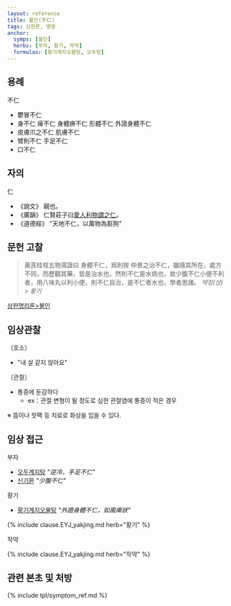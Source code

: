 ```yaml
---
layout: reference
title: 불인(不仁)
tags: 상한론, 병증
anchor:
  symps: [불인]
  herbs: [부자, 황기, 작약]
  formulas: [황기계지오물탕, 오두탕]
---
```



## 용례

不仁
* 鬱冒不仁
* 身不仁 痺不仁 身體痹不仁 形體不仁 外證身體不仁
* 皮膚爪之不仁 肌膚不仁
* 臂則不仁 手足不仁
* 口不仁

## 자의

仁
* 《說文》 親也。
* 《廣韻》 仁賢莊子曰<U>愛人利物謂之仁</U>。
* 《道德經》 "天地不仁，以萬物為芻狗"

## 문헌 고찰

> 黃芪桂枝五物湯證曰 身體不仁，爲則按 仲景之治不仁，雖隨其所在，處方不同，而歷觀其藥，皆是治水也，然則不仁是水病也，故少腹不仁小便不利者，用八味丸以利小便，則不仁自治，是不仁者水也，學者思諸。 _약징(상) > 황기_

[상한명리론>불인]({{site.baseurl}}/reference/Books/Etc/상한명리론#불인)

## 임상관찰

〔호소〕
* "내 살 같지 않아요"

〔관찰〕
* 통증에 둔감하다
  - ex：관절 변형이 될 정도로 심한 관절염에 통증이 적은 경우

※ 뜸이나 핫팩 등 치료로 화상을 입을 수 있다.

## 임상 접근

부자
* [오두계지탕]({{site.formulaurl}}/오두계지탕) _"逆冷，手足不仁"_
* [신기환]({{site.formulaurl}}/신기환) _"少腹不仁"_


황기
* [황기계지오물탕]({{site.formulaurl}}/황기계지오물탕) _"外證身體不仁，如風痺狀"_

{% include clause.EYJ_yakjing.md herb="황기" %}

작약

{% include clause.EYJ_yakjing.md herb="작약" %}

## 관련 본초 및 처방


{% include tpl/symptom_ref.md %}
